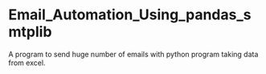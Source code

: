 # Email_Automation_Using_pandas_smtplib
A program to send huge number of emails with python program taking data from excel.
